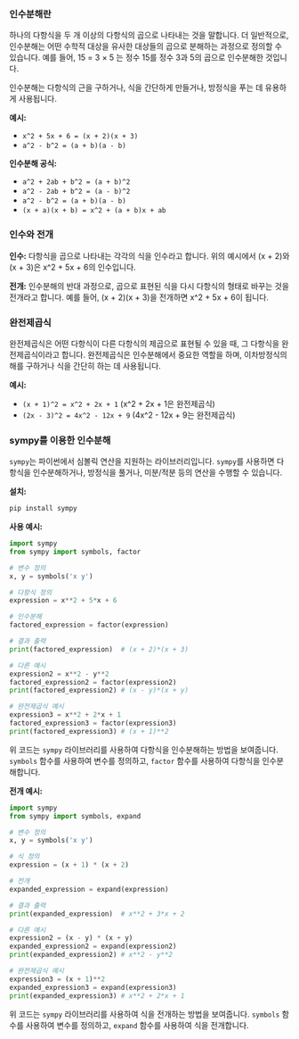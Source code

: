 ### 인수분해란
하나의 다항식을 두 개 이상의 다항식의 곱으로 나타내는 것을 말합니다. 더 일반적으로, 인수분해는 어떤 수학적 대상을 유사한 대상들의 곱으로 분해하는 과정으로 정의할 수 있습니다. 예를 들어, 15 = 3 × 5 는 정수 15를 정수 3과 5의 곱으로 인수분해한 것입니다.

인수분해는 다항식의 근을 구하거나, 식을 간단하게 만들거나, 방정식을 푸는 데 유용하게 사용됩니다.

**예시:**

*   `x^2 + 5x + 6 = (x + 2)(x + 3)`
*   `a^2 - b^2 = (a + b)(a - b)`

**인수분해 공식:**

*   `a^2 + 2ab + b^2 = (a + b)^2`
*   `a^2 - 2ab + b^2 = (a - b)^2`
*   `a^2 - b^2 = (a + b)(a - b)`
*   `(x + a)(x + b) = x^2 + (a + b)x + ab`

### 인수와 전개

**인수:** 다항식을 곱으로 나타내는 각각의 식을 인수라고 합니다. 위의 예시에서 (x + 2)와 (x + 3)은 x^2 + 5x + 6의 인수입니다.

**전개:** 인수분해의 반대 과정으로, 곱으로 표현된 식을 다시 다항식의 형태로 바꾸는 것을 전개라고 합니다. 예를 들어, (x + 2)(x + 3)을 전개하면 x^2 + 5x + 6이 됩니다.

### 완전제곱식

완전제곱식은 어떤 다항식이 다른 다항식의 제곱으로 표현될 수 있을 때, 그 다항식을 완전제곱식이라고 합니다. 완전제곱식은 인수분해에서 중요한 역할을 하며, 이차방정식의 해를 구하거나 식을 간단히 하는 데 사용됩니다.

**예시:**

*   `(x + 1)^2 = x^2 + 2x + 1`  (x^2 + 2x + 1은 완전제곱식)
*   `(2x - 3)^2 = 4x^2 - 12x + 9` (4x^2 - 12x + 9는 완전제곱식)

### sympy를 이용한 인수분해

`sympy`는 파이썬에서 심볼릭 연산을 지원하는 라이브러리입니다. `sympy`를 사용하면 다항식을 인수분해하거나, 방정식을 풀거나, 미분/적분 등의 연산을 수행할 수 있습니다.

**설치:**

```bash
pip install sympy
```

**사용 예시:**

```python
import sympy
from sympy import symbols, factor

# 변수 정의
x, y = symbols('x y')

# 다항식 정의
expression = x**2 + 5*x + 6

# 인수분해
factored_expression = factor(expression)

# 결과 출력
print(factored_expression)  # (x + 2)*(x + 3)

# 다른 예시
expression2 = x**2 - y**2
factored_expression2 = factor(expression2)
print(factored_expression2) # (x - y)*(x + y)

# 완전제곱식 예시
expression3 = x**2 + 2*x + 1
factored_expression3 = factor(expression3)
print(factored_expression3) # (x + 1)**2
```

위 코드는 `sympy` 라이브러리를 사용하여 다항식을 인수분해하는 방법을 보여줍니다. `symbols` 함수를 사용하여 변수를 정의하고, `factor` 함수를 사용하여 다항식을 인수분해합니다.

**전개 예시:**

```python
import sympy
from sympy import symbols, expand

# 변수 정의
x, y = symbols('x y')

# 식 정의
expression = (x + 1) * (x + 2)

# 전개
expanded_expression = expand(expression)

# 결과 출력
print(expanded_expression)  # x**2 + 3*x + 2

# 다른 예시
expression2 = (x - y) * (x + y)
expanded_expression2 = expand(expression2)
print(expanded_expression2) # x**2 - y**2

# 완전제곱식 예시
expression3 = (x + 1)**2
expanded_expression3 = expand(expression3)
print(expanded_expression3) # x**2 + 2*x + 1
```

위 코드는 `sympy` 라이브러리를 사용하여 식을 전개하는 방법을 보여줍니다. `symbols` 함수를 사용하여 변수를 정의하고, `expand` 함수를 사용하여 식을 전개합니다.